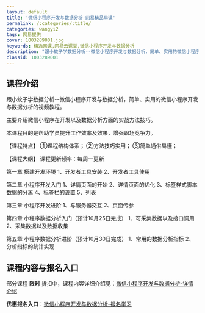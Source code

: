 ```yaml
---
layout: default
title: '微信小程序开发与数据分析-网易精品单课'
permalink: /:categories/:title/
categories: wangyi2
tags: 网易提供
cover: 1003289001.jpg
keywords: 精选网课,网易云课堂,微信小程序开发与数据分析
description: "跟小蚊子学数据分析--微信小程序开发与数据分析，简单、实用的微信小程序开发与数据分析的视频教程。主要介绍微信小程序在开发以及数据分析方面的实战方法技巧。本课程目的是帮助学员提升工作效率及效果"
classid: 1003289001
---
```


## 课程介绍

跟小蚊子学数据分析--微信小程序开发与数据分析，简单、实用的微信小程序开发与数据分析的视频教程。

主要介绍微信小程序在开发以及数据分析方面的实战方法技巧。

本课程目的是帮助学员提升工作效率及效果，增强职场竞争力。

【课程特点】
①课程结构体系；
②方法技巧实用；
③简单通俗易懂；

【课程大纲】
课程更新频率：每周一更新

第一章 搭建开发环境
1、开发者工具安装
2、开发者工具使用

第二章 小程序开发入门
1、详情页面的开始
2、详情页面的优化
3、标签样式脚本数据的分离
4、标签栏的设置
5、列表

第三章 小程序开发进阶
1、与服务器交互
2、页面传参

第四章 小程序数据分析入门（预计10月25日完成）
1、可采集数据以及接口调用
2、采集数据以及数据收集
	
第五章 小程序数据分析进阶（预计10月30日完成）
1、常用的数据分析指标
2、分析指标的统计实现

## 课程内容与报名入口

部分课程 **限时** 折扣中，课程内容详细介绍见：[微信小程序开发与数据分析-详情介绍](https://study.163.com/course/introduction/1003289001.htm?share=1&shareId=1025206652&utm_campaign=share&utm_medium=iphoneShare&utm_source=&utm_u=1025206652)

**优惠报名入口**：[微信小程序开发与数据分析-报名学习](https://study.163.com/course/introduction/1003289001.htm?share=1&shareId=1025206652&utm_campaign=share&utm_medium=iphoneShare&utm_source=&utm_u=1025206652)

